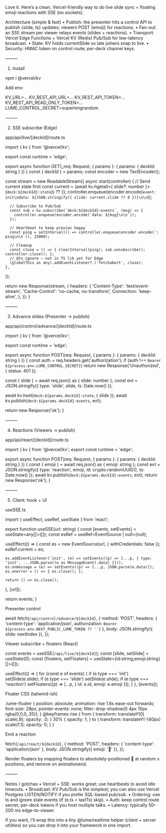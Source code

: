 Love it. Here’s a clean, Vercel-friendly way to do live slide sync + floating emoji reactions with SSE (no sockets).

Architecture (simple & fast)
	•	Publish: the presenter hits a control API to publish {slide, ts} updates; viewers POST {emoji} for reactions.
	•	Fan-out: an SSE stream per viewer relays events (slides + reactions).
	•	Transport: Vercel Edge Functions + Vercel KV (Redis) Pub/Sub for low-latency broadcast.
	•	State: KV holds currentSlide so late joiners snap to live.
	•	Security: HMAC token on control route; per-deck channel keys.

⸻

1) Install

npm i @vercel/kv

Add env:

KV_URL=...
KV_REST_API_URL=...
KV_REST_API_TOKEN=...
KV_REST_API_READ_ONLY_TOKEN=...
LUME_CONTROL_SECRET=superlongrandom


⸻

2) SSE subscribe (Edge)

app/api/live/[deckId]/route.ts

import { kv } from '@vercel/kv';

export const runtime = 'edge';

export async function GET(_req: Request, { params }: { params: { deckId: string } }) {
  const { deckId } = params;
  const encoder = new TextEncoder();

  const stream = new ReadableStream({
    async start(controller) {
      // Send current state first
      const current = (await kv.hgetall<{ slide?: number }>(`deck:${deckId}:state`)) ?? {};
      controller.enqueue(encoder.encode(`event: init\ndata: ${JSON.stringify({ slide: current.slide ?? 0 })}\n\n`));

      // Subscribe to Pub/Sub
      const sub = kv.subscribe(`deck:${deckId}:events`, (msg) => {
        controller.enqueue(encoder.encode(`data: ${msg}\n\n`));
      });

      // Heartbeat to keep proxies happy
      const ping = setInterval(() => controller.enqueue(encoder.encode(`: ping\n\n`)), 15000);

      // Cleanup
      const close = () => { clearInterval(ping); sub.unsubscribe(); controller.close(); };
      // @ts-ignore — not in TS lib yet for Edge
      (globalThis as any).addEventListener?.('fetchabort', close);
    },
  });

  return new Response(stream, {
    headers: {
      'Content-Type': 'text/event-stream',
      'Cache-Control': 'no-cache, no-transform',
      Connection: 'keep-alive',
    },
  });
}


⸻

3) Advance slides (Presenter → publish)

app/api/control/advance/[deckId]/route.ts

import { kv } from '@vercel/kv';

export const runtime = 'edge';

export async function POST(req: Request, { params }: { params: { deckId: string } }) {
  const auth = req.headers.get('authorization');
  if (auth !== `Bearer ${process.env.LUME_CONTROL_SECRET}`) return new Response('Unauthorized', { status: 401 });

  const { slide } = await req.json() as { slide: number };
  const evt = JSON.stringify({ type: 'slide', slide, ts: Date.now() });

  await kv.hset(`deck:${params.deckId}:state`, { slide });
  await kv.publish(`deck:${params.deckId}:events`, evt);

  return new Response('ok');
}


⸻

4) Reactions (Viewers → publish)

app/api/react/[deckId]/route.ts

import { kv } from '@vercel/kv';
export const runtime = 'edge';

export async function POST(req: Request, { params }: { params: { deckId: string } }) {
  const { emoji } = await req.json() as { emoji: string };
  const evt = JSON.stringify({ type: 'reaction', emoji, id: crypto.randomUUID(), ts: Date.now() });
  await kv.publish(`deck:${params.deckId}:events`, evt);
  return new Response('ok');
}


⸻

5) Client: hook + UI

useSSE.ts

import { useEffect, useRef, useState } from 'react';

export function useSSE(url: string) {
  const [events, setEvents] = useState<any[]>([]);
  const esRef = useRef<EventSource | null>(null);

  useEffect(() => {
    const es = new EventSource(url, { withCredentials: false });
    esRef.current = es;

    es.addEventListener('init', (e) => setEvents((p) => [...p, { type: 'init', ...JSON.parse((e as MessageEvent).data) }]));
    es.onmessage = (e) => setEvents((p) => [...p, JSON.parse(e.data)]);
    es.onerror = () => { es.close(); };

    return () => es.close();
  }, [url]);

  return events;
}

Presenter control

await fetch(`/api/control/advance/${deckId}`, {
  method: 'POST',
  headers: { 'content-type': 'application/json', authorization: `Bearer ${process.env.NEXT_PUBLIC_LUME_TOKEN ?? ''}` },
  body: JSON.stringify({ slide: nextIndex }),
});

Viewer subscribe + floaters (React)

const events = useSSE(`/api/live/${deckId}`);
const [slide, setSlide] = useState(0);
const [floaters, setFloaters] = useState<{id:string;emoji:string}[]>([]);

useEffect(() => {
  for (const e of events) {
    if (e.type === 'init') setSlide(e.slide);
    if (e.type === 'slide') setSlide(e.slide);
    if (e.type === 'reaction') setFloaters((p) => [...p, { id: e.id, emoji: e.emoji }]);
  }
}, [events]);

Floater CSS (tailwind-ish)

.lume-floater {
  position: absolute;
  animation: rise 1.6s ease-out forwards;
  font-size: 28px;
  pointer-events: none;
  filter: drop-shadow(0 4px 10px rgba(0,0,0,.35));
}
@keyframes rise {
  from { transform: translateY(0) scale(.9); opacity: .0; }
  30% { opacity: 1; }
  to { transform: translateY(-140px) scale(1.1); opacity: 0; }
}

Emit a reaction

fetch(`/api/react/${deckId}`, {
  method: 'POST',
  headers: { 'content-type': 'application/json' },
  body: JSON.stringify({ emoji: '👏' }),
});

Render floaters by mapping floaters to absolutely-positioned <span class="lume-floater">👏</span> at random x positions, and remove on animationend.

⸻

Notes / gotchas
	•	Vercel + SSE: works great; use heartbeats to avoid idle timeouts.
	•	Broadcast: KV Pub/Sub is the simplest; you can also use Vercel Postgres LISTEN/NOTIFY if you prefer SQL-based pub/sub.
	•	Ordering: use ts and ignore stale events (if (e.ts < lastTs) skip).
	•	Auth: keep control route secret; per-deck tokens if you host multiple talks.
	•	Latency: typically 50–200 ms edge-to-viewer.

If you want, I’ll wrap this into a tiny @lume/realtime helper (client + server utilities) so you can drop it into your framework in one import.